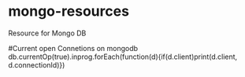 # mongo-resources
Resource for Mongo DB


#Current open Connetions on mongodb
db.currentOp(true).inprog.forEach(function(d){if(d.client)print(d.client, d.connectionId)})
